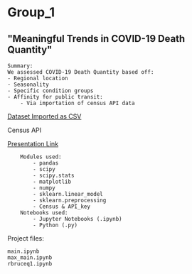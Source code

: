 # Group_1

## "Meaningful Trends in COVID-19 Death Quantity"

    Summary:
    We assessed COVID-19 Death Quantity based off:
    - Regional location
    - Seasonality
    - Specific condition groups
    - Affinity for public transit:
        - Via importation of census API data

[Dataset Imported as CSV](https://catalog.data.gov/dataset/conditions-contributing-to-deaths-involving-coronavirus-disease-2019-covid-19-by-age-group)

Census API

[Presentation Link](https://docs.google.com/presentation/d/1wt8qZRVvbEn7wgN4qJGCkCf_NtEyai5mq068J6nYJ4c/edit#slide=id.p)

        Modules used:
            - pandas
            - scipy
            - scipy.stats
            - matplotlib
            - numpy
            - sklearn.linear_model
            - sklearn.preprocessing
            - Census & API_key
        Notebooks used:
            - Jupyter Notebooks (.ipynb)
            - Python (.py)
Project files:
    
    main.ipynb
    max_main.ipynb
    rbruceq1.ipynb
